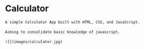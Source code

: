 # Calculator

    A simple Calculator App built with HTML, CSS, and JavaScript. 

    Aiming to consolidate basic knowledge of javascript.

    ![](images/calculator.jpg)
